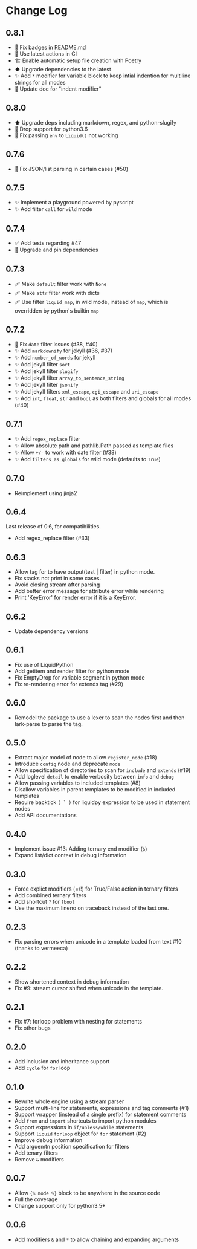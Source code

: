 # Change Log

## 0.8.1

- 📝 Fix badges in README.md
- 👷 Use latest actions in CI
- 🏗️ Enable automatic setup file creation with Poetry
- ⬆️ Upgrade dependencies to the latest
- ✨ Add `*` modifier for variable block to keep intial indention for multiline strings for all modes
- 📝 Update doc for "indent modifier"

## 0.8.0

- ⬆️ Upgrade deps including markdown, regex, and python-slugify
- 📌 Drop support for python3.6
- 🐛 Fix passing `env` to `Liquid()` not working

## 0.7.6

- 🐛 Fix JSON/list parsing in certain cases (#50)

## 0.7.5

- ✨ Implement a playground powered by pyscript
- ✨ Add filter `call` for `wild` mode

## 0.7.4

- ✅ Add tests regarding #47
- 📌 Upgrade and pin dependencies

## 0.7.3

- 🩹 Make `default` filter work with `None`
- 🩹 Make `attr` filter work with dicts
- 🩹 Use filter `liquid_map`, in wild mode, instead of `map`, which is overridden by python's builtin `map`

## 0.7.2

- 🐛 Fix `date` filter issues (#38, #40)
- ✨ Add `markdownify` for jekyll (#36, #37)
- ✨ Add `number_of_words` for jekyll
- ✨ Add jekyll filter `sort`
- ✨ Add jekyll filter `slugify`
- ✨ Add jekyll filter `array_to_sentence_string`
- ✨ Add jekyll filter `jsonify`
- ✨ Add jekyll filters `xml_escape`, `cgi_escape` and `uri_escape`
- ✨ Add `int`, `float`, `str` and `bool` as both filters and globals for all modes (#40)

## 0.7.1

- ✨ Add `regex_replace` filter
- ✨ Allow absolute path and pathlib.Path passed as template files
- ✨ Allow `+/-` to work with date filter (#38)
- ✨ Add `filters_as_globals` for wild mode (defaults to `True`)

## 0.7.0

- Reimplement using jinja2

## 0.6.4

Last release of 0.6, for compatibilities.

- Add regex_replace filter (#33)

## 0.6.3

- Allow tag for to have output(test | filter) in python mode.
- Fix stacks not print in some cases.
- Avoid closing stream after parsing
- Add better error message for attribute error while rendering
- Print 'KeyError' for render error if it is a KeyError.

## 0.6.2

- Update dependency versions

## 0.6.1

- Fix use of LiquidPython
- Add getitem and render filter for python mode
- Fix EmptyDrop for variable segment in python mode
- Fix re-rendering error for extends tag (#29)

## 0.6.0

- Remodel the package to use a lexer to scan the nodes first and then lark-parse to parse the tag.

## 0.5.0

- Extract major model of node to allow `register_node` (#18)
- Introduce `config` node and deprecate `mode`
- Allow specification of directories to scan for `include` and `extends` (#19)
- Add loglevel `detail` to enable verbosity between `info` and `debug`
- Allow passing variables to included templates (#8)
- Disallow variables in parent templates to be modified in included templates
- Require backtick ``( ` )`` for liquidpy expression to be used in statement nodes
- Add API documentations

## 0.4.0

- Implement issue #13: Adding ternary end modifier (`$`)
- Expand list/dict context in debug information

## 0.3.0

- Force explict modifiers (=/!) for True/False action in ternary filters
- Add combined ternary filters
- Add shortcut `?` for `?bool`
- Use the maximum lineno on traceback instead of the last one.

## 0.2.3

- Fix parsing errors when unicode in a template loaded from text #10 (thanks to vermeeca)

## 0.2.2

- Show shortened context in debug information
- Fix #9: stream cursor shifted when unicode in the template.

## 0.2.1

- Fix #7: forloop problem with nesting for statements
- Fix other bugs

## 0.2.0

- Add inclusion and inheritance support
- Add `cycle` for `for` loop

## 0.1.0

- Rewrite whole engine using a stream parser
- Support multi-line for statements, expressions and tag comments (#1)
- Support wrapper (instead of a single prefix) for statement comments
- Add `from` and `import` shortcuts to import python modules
- Support expressions in `if/unless/while` statements
- Support `liquid` `forloop` object for `for` statement (#2)
- Improve debug information
- Add arguemtn position specification for filters
- Add tenary filters
- Remove `&` modifiers

## 0.0.7

- Allow `{% mode %}` block to be anywhere in the source code
- Full the coverage
- Change support only for python3.5+

## 0.0.6

- Add modifiers `&` and `*` to allow chaining and expanding arguments
